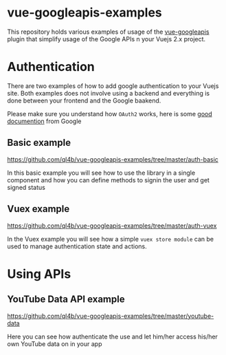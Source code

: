 # vue-googleapis-examples

This repository holds various examples of usage of the [vue-googleapis](https://github.com/ql4b/vue-googleapis) plugin that simplify usage of the Google APIs n your Vuejs 2.x project.  

# Authentication

There are two examples of how to add google authentication to your Vuejs site.
Both examples does not involve using a backend and everything is done between your frontend and the Google baakend. 

Please make sure you understand how `OAuth2` works, here is some [good documention](https://developers.google.com/identity/protocols/oauth2) from Google

## Basic example

https://github.com/ql4b/vue-googleapis-examples/tree/master/auth-basic

In this basic example you will see how to use the library in a single component and how you can define methods to signin the user and get signed status

## Vuex example

https://github.com/ql4b/vue-googleapis-examples/tree/master/auth-vuex

In the Vuex example you will see how a simple `vuex store module` can be used to manage authentication state and actions. 

# Using APIs

## YouTube Data API example

https://github.com/ql4b/vue-googleapis-examples/tree/master/youtube-data

Here you can see how authenticate the use and let him/her access his/her own YouTube data on in your app





